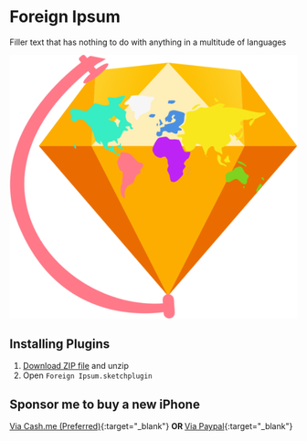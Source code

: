 # Foreign Ipsum

Filler text that has nothing to do with anything in a multitude of languages 

![Foreign Ipsum Logo 2.2](https://raw.githubusercontent.com/3raxton/ForeignIpsum/master/Foreign%20Ipsum%20Logo.png)

## Installing Plugins

1. [Download ZIP file](github.com/3raxton/ForeignIpsum/archive/master.zip) and unzip
2. Open `Foreign Ipsum.sketchplugin`

## Sponsor me to buy a new iPhone

[Via Cash.me (Preferred)](https://cash.me/$3raxton){:target="_blank"}
<b> OR </b>
[Via Paypal](https://www.paypal.me/BraxtonHuff){:target="_blank"}

